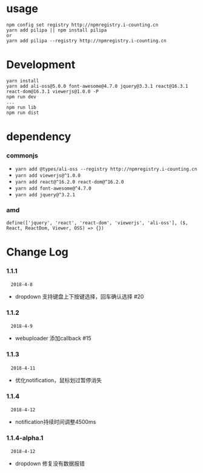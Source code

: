 # usage
```
npm config set registry http://npmregistry.i-counting.cn
yarn add pilipa || npm install pilipa
or
yarn add pilipa --registry http://npmregistry.i-counting.cn
```

# Development
```
yarn install
yarn add ali-oss@5.0.0 font-awesome@4.7.0 jquery@3.3.1 react@16.3.1 react-dom@16.3.1 viewerjs@1.0.0 -P
npm run dev
...
npm run lib
npm run dist
```

# dependency 
### commonjs
- `yarn add @types/ali-oss --registry http://npmregistry.i-counting.cn`
- `yarn add viewerjs@^1.0.0`
- `yarn add react@^16.2.0 react-dom@^16.2.0`
- `yarn add font-awesome@^4.7.0`
- `yarn add jquery@^3.2.1`

### amd
```
define(['jquery', 'react', 'react-dom', 'viewerjs', 'ali-oss'], ($, React, ReactDom, Viewer, OSS) => {})
```

# Change Log 
### 1.1.1  
  &nbsp;&nbsp; `2018-4-8`
  - dropdown 支持键盘上下按键选择，回车确认选择 #20
### 1.1.2  
  &nbsp;&nbsp; `2018-4-9`
  - webuploader 添加callback #15
### 1.1.3
  &nbsp;&nbsp; `2018-4-11`
  - 优化notification，鼠标划过暂停消失
### 1.1.4
  &nbsp;&nbsp; `2018-4-12`
  - notification持续时间调整4500ms
### 1.1.4-alpha.1
  &nbsp;&nbsp; `2018-4-12`
  - dropdown 修复没有数据报错

